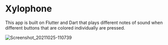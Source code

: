 # Xylophone
This app is built on Flutter and Dart that plays different notes of sound when different buttons that are colored individually are pressed.

![Screenshot_20211025-110739](https://user-images.githubusercontent.com/74962069/138642886-4ebc18f6-d14e-48be-96c9-a7c252bbeeb5.jpg)
